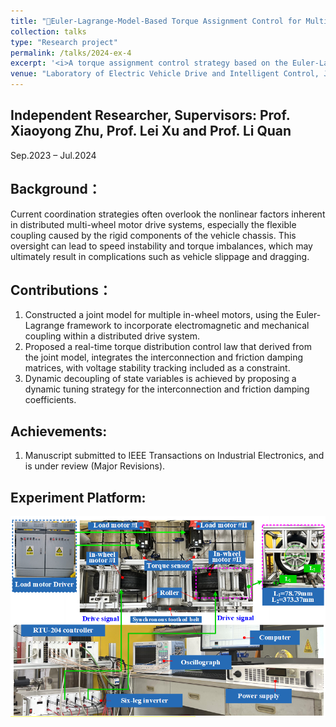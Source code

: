 ```yaml
---
title: "📌Euler-Lagrange-Model-Based Torque Assignment Control for Multiple In-Wheel Motors with Voltage Vectors Integrated Modulation——<i>Click To See Details</i>"
collection: talks
type: "Research project"
permalink: /talks/2024-ex-4
excerpt: '<i>A torque assignment control strategy based on the Euler-Lagrange method is proposed, considering the coupling generated by the electric vehicle (EV) frame among in-wheel motors.</i>'
venue: "Laboratory of Electric Vehicle Drive and Intelligent Control, Jiangsu University"
---
```


Independent Researcher, Supervisors: Prof. Xiaoyong Zhu, Prof. Lei Xu and Prof. Li Quan  
---
Sep.2023 – Jul.2024

Background：
---
Current coordination strategies often overlook the nonlinear factors inherent in distributed multi-wheel motor drive systems, especially the flexible coupling caused by the rigid components of the vehicle chassis. This oversight can lead to speed instability and torque imbalances, which may ultimately result in complications such as vehicle slippage and dragging.

Contributions：
---
1. Constructed a joint model for multiple in-wheel motors, using the Euler-Lagrange framework to incorporate electromagnetic and mechanical coupling within a distributed drive system.
1. Proposed a real-time torque distribution control law that derived from the joint model, integrates the interconnection and friction damping matrices, with voltage stability tracking included as a constraint.
1. Dynamic decoupling of state variables is achieved by proposing a dynamic tuning strategy for the interconnection and friction damping coefficients.

Achievements:
---
1. Manuscript submitted to IEEE Transactions on Industrial Electronics, and is under review (Major Revisions).

Experiment Platform:
---
<img src='/images/FF2.png'>
